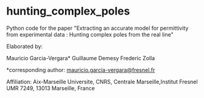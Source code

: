 # hunting_complex_poles
Python code for the paper 
"Extracting an accurate model for permittivity from experimental data : Hunting complex poles from the real line"

Elaborated by:

Mauricio Garcia-Vergara*
Guillaume Demesy
Frederic Zolla

*corresponding author: mauricio.garcia-vergara@fresnel.fr

Affiliation:
Aix-Marseille Universite, CNRS, Centrale Marseille,Institut Fresnel UMR 7249, 13013 Marseille, France
